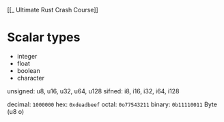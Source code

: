 [[_ Ultimate Rust Crash Course]]

# Scalar types
- integer
- float
- boolean
- character

unsigned: u8, u16, u32, u64, u128
sifned: i8, i16, i32, i64, i128

decimal: `1000000`
hex: `0xdeadbeef`
octal: `0o77543211`
binary: `0b11110011`
Byte (u8 o)
